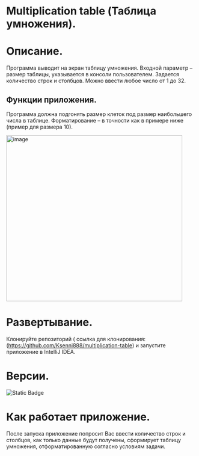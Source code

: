 # Multiplication table (Таблица умножения).

# Описание.

Программа выводит на экран таблицу умножения.
Входной параметр – размер таблицы, указывается в консоли пользователем.
Задается количество строк и столбцов. Можно ввести любое число от 1 до 32.

## Функции приложения.
Программа должна подгонять размер клеток под размер наибольшего числа в таблице.
Форматирование – в точности как в примере ниже (пример для размера 10).

<img width="468" height="442" alt="image" src="https://github.com/user-attachments/assets/7be13fe7-8a9b-4960-bbbb-ea2b3f53c090" />

# Развертывание.
Клонируйте репозиторий ( ссылка для клонирования: (https://github.com/Ksenni888/multiplication-table) и запустите приложение в IntelliJ IDEA. 

# Версии.
![Static Badge](https://img.shields.io/badge/11.0.18%20-%20green?label=java%20version)

# Как работает приложение.
После запуска приложение попросит Вас ввести количество строк и столбцов, как только данные будут получены, сформирует таблицу умножения, отформатированную согласно условиям задачи.
